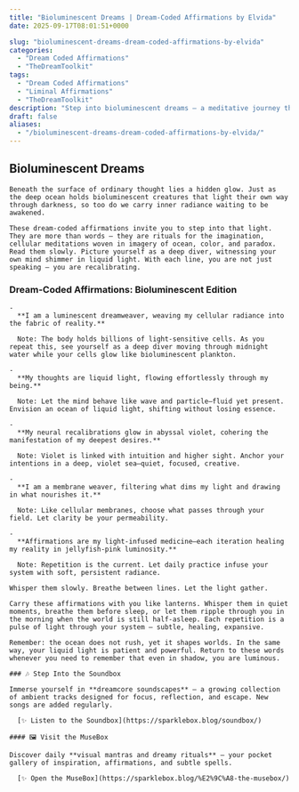 ```yaml
---
title: "Bioluminescent Dreams | Dream-Coded Affirmations by Elvida"
date: 2025-09-17T08:01:51+0000

slug: "bioluminescent-dreams-dream-coded-affirmations-by-elvida"
categories:
  - "Dream Coded Affirmations"
  - "TheDreamToolkit"
tags:
  - "Dream Coded Affirmations"
  - "Liminal Affirmations"
  - "TheDreamToolkit"
description: "Step into bioluminescent dreams — a meditative journey through liquid light, cellular radiance, and deep-sea affirmations. These dream-coded rituals invite you to awaken your hidden glow and remember that even in shadow, you are luminous."
draft: false
aliases:
  - "/bioluminescent-dreams-dream-coded-affirmations-by-elvida/"
---
```

## Bioluminescent Dreams

    Beneath the surface of ordinary thought lies a hidden glow. Just as the deep ocean holds bioluminescent creatures that light their own way through darkness, so too do we carry inner radiance waiting to be awakened.

    These dream-coded affirmations invite you to step into that light. They are more than words — they are rituals for the imagination, cellular meditations woven in imagery of ocean, color, and paradox. Read them slowly. Picture yourself as a deep diver, witnessing your own mind shimmer in liquid light. With each line, you are not just speaking — you are recalibrating.

  ### Dream-Coded Affirmations: Bioluminescent Edition

    - 
      **I am a luminescent dreamweaver, weaving my cellular radiance into the fabric of reality.**

      Note: The body holds billions of light-sensitive cells. As you repeat this, see yourself as a deep diver moving through midnight water while your cells glow like bioluminescent plankton.

    - 
      **My thoughts are liquid light, flowing effortlessly through my being.**

      Note: Let the mind behave like wave and particle—fluid yet present. Envision an ocean of liquid light, shifting without losing essence.

    - 
      **My neural recalibrations glow in abyssal violet, cohering the manifestation of my deepest desires.**

      Note: Violet is linked with intuition and higher sight. Anchor your intentions in a deep, violet sea—quiet, focused, creative.

    - 
      **I am a membrane weaver, filtering what dims my light and drawing in what nourishes it.**

      Note: Like cellular membranes, choose what passes through your field. Let clarity be your permeability.

    - 
      **Affirmations are my light-infused medicine—each iteration healing my reality in jellyfish-pink luminosity.**

      Note: Repetition is the current. Let daily practice infuse your system with soft, persistent radiance.

    Whisper them slowly. Breathe between lines. Let the light gather.

    Carry these affirmations with you like lanterns. Whisper them in quiet moments, breathe them before sleep, or let them ripple through you in the morning when the world is still half-asleep. Each repetition is a pulse of light through your system — subtle, healing, expansive.

    Remember: the ocean does not rush, yet it shapes worlds. In the same way, your liquid light is patient and powerful. Return to these words whenever you need to remember that even in shadow, you are luminous.

    ### 🎶 Step Into the Soundbox

    Immerse yourself in **dreamcore soundscapes** — a growing collection of ambient tracks designed for focus, reflection, and escape. New songs are added regularly.

      [✨ Listen to the Soundbox](https://sparklebox.blog/soundbox/)

    #### 🖼️ Visit the MuseBox

    Discover daily **visual mantras and dreamy rituals** — your pocket gallery of inspiration, affirmations, and subtle spells.

      [✨ Open the MuseBox](https://sparklebox.blog/%E2%9C%A8-the-musebox/)